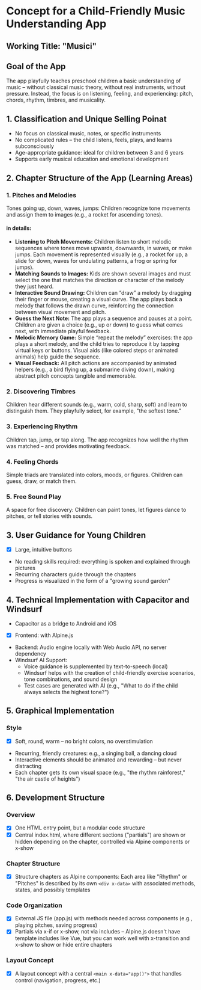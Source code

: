 # Concept for a Child-Friendly Music Understanding App

## Working Title: "Musici"

## Goal of the App

The app playfully teaches preschool children a basic understanding of music – without classical music theory, without real instruments, without pressure. Instead, the focus is on listening, feeling, and experiencing: pitch, chords, rhythm, timbres, and musicality.

## 1. Classification and Unique Selling Poinat

- No focus on classical music, notes, or specific instruments
- No complicated rules – the child listens, feels, plays, and learns subconsciously
- Age-appropriate guidance: ideal for children between 3 and 6 years
- Supports early musical education and emotional development
## 2. Chapter Structure of the App (Learning Areas)

### 1. Pitches and Melodies

Tones going up, down, waves, jumps: Children recognize tone movements and assign them to images (e.g., a rocket for ascending tones).

#### in details:

- **Listening to Pitch Movements:**
  Children listen to short melodic sequences where tones move upwards, downwards, in waves, or make jumps. Each movement is represented visually (e.g., a rocket for up, a slide for down, waves for undulating patterns, a frog or spring for jumps).
- **Matching Sounds to Images:**
  Kids are shown several images and must select the one that matches the direction or character of the melody they just heard.
- **Interactive Sound Drawing:**
  Children can “draw” a melody by dragging their finger or mouse, creating a visual curve. The app plays back a melody that follows the drawn curve, reinforcing the connection between visual movement and pitch.
- **Guess the Next Note:**
  The app plays a sequence and pauses at a point. Children are given a choice (e.g., up or down) to guess what comes next, with immediate playful feedback.
- **Melodic Memory Game:**
  Simple “repeat the melody” exercises: the app plays a short melody, and the child tries to reproduce it by tapping virtual keys or buttons. Visual aids (like colored steps or animated animals) help guide the sequence.
- **Visual Feedback:**
  All pitch actions are accompanied by animated helpers (e.g., a bird flying up, a submarine diving down), making abstract pitch concepts tangible and memorable.


### 2. Discovering Timbres

Children hear different sounds (e.g., warm, cold, sharp, soft) and learn to distinguish them. They playfully select, for example, "the softest tone."

### 3. Experiencing Rhythm

Children tap, jump, or tap along. The app recognizes how well the rhythm was matched – and provides motivating feedback.

### 4. Feeling Chords

Simple triads are translated into colors, moods, or figures. Children can guess, draw, or match them.

### 5. Free Sound Play

A space for free discovery: Children can paint tones, let figures dance to pitches, or tell stories with sounds.

## 3. User Guidance for Young Children

- [x] Large, intuitive buttons
- No reading skills required: everything is spoken and explained through pictures
- Recurring characters guide through the chapters
- Progress is visualized in the form of a "growing sound garden"

## 4. Technical Implementation with Capacitor and Windsurf

- Capacitor as a bridge to Android and iOS
- [x] Frontend: with Alpine.js
- Backend: Audio engine locally with Web Audio API, no server dependency
- Windsurf AI Support:
  - Voice guidance is supplemented by text-to-speech (local)
  - Windsurf helps with the creation of child-friendly exercise scenarios, tone combinations, and sound design
  - Test cases are generated with AI (e.g., "What to do if the child always selects the highest tone?")

## 5. Graphical Implementation

### Style

- [x] Soft, round, warm – no bright colors, no overstimulation
- Recurring, friendly creatures: e.g., a singing ball, a dancing cloud
- Interactive elements should be animated and rewarding – but never distracting
- Each chapter gets its own visual space (e.g., "the rhythm rainforest," "the air castle of heights")

## 6. Development Structure

### Overview

- [x] One HTML entry point, but a modular code structure
- [x] Central index.html, where different sections ("partials") are shown or hidden depending on the chapter, controlled via Alpine components or x-show

### Chapter Structure

- [x] Structure chapters as Alpine components: Each area like "Rhythm" or "Pitches" is described by its own `<div x-data>` with associated methods, states, and possibly templates

### Code Organization

- [x] External JS file (app.js) with methods needed across components (e.g., playing pitches, saving progress)
- [x] Partials via x-if or x-show, not via includes – Alpine.js doesn't have template includes like Vue, but you can work well with x-transition and x-show to show or hide entire chapters

### Layout Concept

- [x] A layout concept with a central `<main x-data="app()">` that handles control (navigation, progress, etc.)